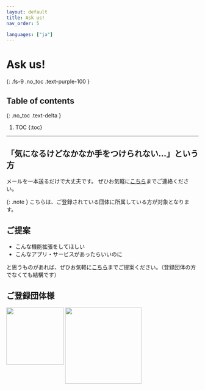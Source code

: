 ```yaml
---
layout: default
title: Ask us!
nav_order: 5

languages: ["ja"]
---
```


# Ask us!
{: .fs-9 .no_toc .text-purple-100 }
## Table of contents
{: .no_toc .text-delta }

1. TOC
{:toc}

---

## 「気になるけどなかなか手をつけられない...」という方

メールを一本送るだけで大丈夫です。
ぜひお気軽に[こちら](mailto:contact@aska.systems)までご連絡ください。

{: .note }
こちらは、ご登録されている団体に所属している方が対象となります。

## ご提案

- こんな機能拡張をしてほしい
- こんなアプリ・サービスがあったらいいのに

と思うものがあれば、ぜひお気軽に[こちら](mailto:contact@aska.systems)までご提案ください。（登録団体の方でなくても結構です）


## ご登録団体様

<div>
	<img src="../../../assets/images/logo/Osaka_Kyoiku_Univ.svg" height="150" width="150" align="top" >
	<img src="../../../assets/images/logo/ChibaUniv_ja.svg" height="200" width="200" align="top" >
</div>
